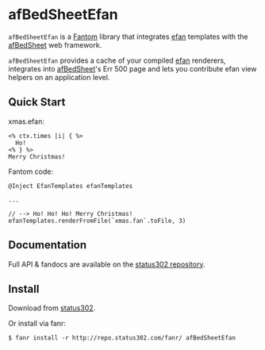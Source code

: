 # afBedSheetEfan

`afBedSheetEfan` is a [Fantom](http://fantom.org) library that integrates [efan](http://repo.status302.com/doc/afEfan/#overview) templates with the
[afBedSheet](http://repo.status302.com/doc/afBedSheet/#overview) web framework.

`afBedSheetEfan` provides a cache of your compiled [efan](http://repo.status302.com/doc/afEfan/#overview) renderers, integrates into [afBedSheet](http://repo.status302.com/doc/afBedSheet/#overview)'s Err 500 page and lets you contribute efan view helpers on an application level.



## Quick Start

xmas.efan:

    <% ctx.times |i| { %>
      Ho! 
    <% } %>
    Merry Christmas!


Fantom code:

    @Inject EfanTemplates efanTemplates

    ...

    // --> Ho! Ho! Ho! Merry Christmas!
    efanTemplates.renderFromFile(`xmas.fan`.toFile, 3)



## Documentation

Full API & fandocs are available on the [status302 repository](http://repo.status302.com/doc/afBedSheetEfan/#overview).



## Install

Download from [status302](http://repo.status302.com/browse/afBedSheetEfan).

Or install via fanr:

    $ fanr install -r http://repo.status302.com/fanr/ afBedSheetEfan

